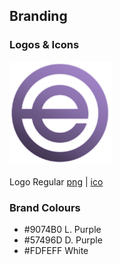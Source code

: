 ## Branding
### Logos & Icons
<img src="/ep.png" width="164"></img><br></br>
Logo Regular <a href="/ep.png">png</a> | <a href="/ep.png">ico</a>
### Brand Colours
-  #9074B0 L. Purple
-  #57496D D. Purple
-  #FDFEFF White
